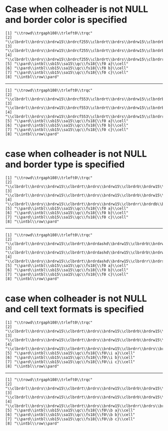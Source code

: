 # Case when colheader is not NULL and border color is specified

    [1] "\\trowd\\trgaph108\\trleft0\\trqc"                                                                                  
    [2] "\\clbrdrl\\brdrs\\brdrw15\\brdrcf255\\clbrdrt\\brdrs\\brdrw15\\clbrdrb\\brdrw15\\cellx3000"                         
    [3] "\\clbrdrl\\brdrs\\brdrw15\\brdrcf255\\clbrdrt\\brdrs\\brdrw15\\clbrdrb\\brdrw15\\cellx6000"                         
    [4] "\\clbrdrl\\brdrs\\brdrw15\\brdrcf255\\clbrdrt\\brdrs\\brdrw15\\clbrdrr\\brdrs\\brdrw15\\clbrdrb\\brdrw15\\cellx9000"
    [5] "\\pard\\intbl\\sb15\\sa15\\qc\\fs18{\\f0 a}\\cell"                                                                  
    [6] "\\pard\\intbl\\sb15\\sa15\\qc\\fs18{\\f0 b}\\cell"                                                                  
    [7] "\\pard\\intbl\\sb15\\sa15\\qc\\fs18{\\f0 c}\\cell"                                                                  
    [8] "\\intbl\\row\\pard"                                                                                                 

---

    [1] "\\trowd\\trgaph108\\trleft0\\trqc"                                                                                             
    [2] "\\clbrdrl\\brdrs\\brdrw15\\brdrcf553\\clbrdrt\\brdrs\\brdrw15\\clbrdrb\\brdrw15\\cellx3000"                                    
    [3] "\\clbrdrl\\brdrs\\brdrw15\\brdrcf553\\clbrdrt\\brdrs\\brdrw15\\clbrdrb\\brdrw15\\cellx6000"                                    
    [4] "\\clbrdrl\\brdrs\\brdrw15\\brdrcf553\\clbrdrt\\brdrs\\brdrw15\\clbrdrr\\brdrs\\brdrw15\\brdrcf553\\clbrdrb\\brdrw15\\cellx9000"
    [5] "\\pard\\intbl\\sb15\\sa15\\qc\\fs18{\\f0 a}\\cell"                                                                             
    [6] "\\pard\\intbl\\sb15\\sa15\\qc\\fs18{\\f0 b}\\cell"                                                                             
    [7] "\\pard\\intbl\\sb15\\sa15\\qc\\fs18{\\f0 c}\\cell"                                                                             
    [8] "\\intbl\\row\\pard"                                                                                                            

# case when colheader is not NULL and border type is specified

    [1] "\\trowd\\trgaph108\\trleft0\\trqc"                                                                        
    [2] "\\clbrdrl\\brdrs\\brdrw15\\clbrdrt\\brdrs\\brdrw15\\clbrdrb\\brdrw15\\cellx3000"                          
    [3] "\\clbrdrl\\brdrs\\brdrw15\\clbrdrt\\brdrs\\brdrw15\\clbrdrb\\brdrw15\\cellx6000"                          
    [4] "\\clbrdrl\\brdrs\\brdrw15\\clbrdrt\\brdrs\\brdrw15\\clbrdrr\\brdrdb\\brdrw15\\clbrdrb\\brdrw15\\cellx9000"
    [5] "\\pard\\intbl\\sb15\\sa15\\qc\\fs18{\\f0 a}\\cell"                                                        
    [6] "\\pard\\intbl\\sb15\\sa15\\qc\\fs18{\\f0 b}\\cell"                                                        
    [7] "\\pard\\intbl\\sb15\\sa15\\qc\\fs18{\\f0 c}\\cell"                                                        
    [8] "\\intbl\\row\\pard"                                                                                       

---

    [1] "\\trowd\\trgaph108\\trleft0\\trqc"                                                                           
    [2] "\\clbrdrl\\brdrs\\brdrw15\\clbrdrt\\brdrdashd\\brdrw15\\clbrdrb\\brdrw15\\cellx3000"                         
    [3] "\\clbrdrl\\brdrs\\brdrw15\\clbrdrt\\brdrdashd\\brdrw15\\clbrdrb\\brdrw15\\cellx6000"                         
    [4] "\\clbrdrl\\brdrs\\brdrw15\\clbrdrt\\brdrdashd\\brdrw15\\clbrdrr\\brdrs\\brdrw15\\clbrdrb\\brdrw15\\cellx9000"
    [5] "\\pard\\intbl\\sb15\\sa15\\qc\\fs18{\\f0 a}\\cell"                                                           
    [6] "\\pard\\intbl\\sb15\\sa15\\qc\\fs18{\\f0 b}\\cell"                                                           
    [7] "\\pard\\intbl\\sb15\\sa15\\qc\\fs18{\\f0 c}\\cell"                                                           
    [8] "\\intbl\\row\\pard"                                                                                          

# case when colheader is not NULL and cell text formats is specified

    [1] "\\trowd\\trgaph108\\trleft0\\trqc"                                                                       
    [2] "\\clbrdrl\\brdrs\\brdrw15\\clbrdrt\\brdrs\\brdrw15\\clbrdrb\\brdrw15\\cellx3000"                         
    [3] "\\clbrdrl\\brdrs\\brdrw15\\clbrdrt\\brdrs\\brdrw15\\clbrdrb\\brdrw15\\cellx6000"                         
    [4] "\\clbrdrl\\brdrs\\brdrw15\\clbrdrt\\brdrs\\brdrw15\\clbrdrr\\brdrs\\brdrw15\\clbrdrb\\brdrw15\\cellx9000"
    [5] "\\pard\\intbl\\sb15\\sa15\\qc\\fs18{\\f0\\i a}\\cell"                                                    
    [6] "\\pard\\intbl\\sb15\\sa15\\qc\\fs18{\\f0\\i b}\\cell"                                                    
    [7] "\\pard\\intbl\\sb15\\sa15\\qc\\fs18{\\f0\\i c}\\cell"                                                    
    [8] "\\intbl\\row\\pard"                                                                                      

---

    [1] "\\trowd\\trgaph108\\trleft0\\trqc"                                                                       
    [2] "\\clbrdrl\\brdrs\\brdrw15\\clbrdrt\\brdrs\\brdrw15\\clbrdrb\\brdrw15\\cellx3000"                         
    [3] "\\clbrdrl\\brdrs\\brdrw15\\clbrdrt\\brdrs\\brdrw15\\clbrdrb\\brdrw15\\cellx6000"                         
    [4] "\\clbrdrl\\brdrs\\brdrw15\\clbrdrt\\brdrs\\brdrw15\\clbrdrr\\brdrs\\brdrw15\\clbrdrb\\brdrw15\\cellx9000"
    [5] "\\pard\\intbl\\sb15\\sa15\\qc\\fs18{\\f0\\b a}\\cell"                                                    
    [6] "\\pard\\intbl\\sb15\\sa15\\qc\\fs18{\\f0\\b b}\\cell"                                                    
    [7] "\\pard\\intbl\\sb15\\sa15\\qc\\fs18{\\f0\\b c}\\cell"                                                    
    [8] "\\intbl\\row\\pard"                                                                                      

